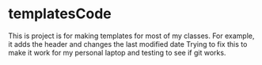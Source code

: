 # templatesCode

This is project is for making templates for most of my classes. 
For example, it adds the header and changes the last modified date
Trying to fix this to make it work for my personal laptop and testing to see if git works.
